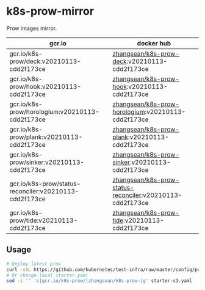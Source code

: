 # k8s-prow-mirror

Prow images mirror.

gcr.io | docker hub
---|---
gcr.io/k8s-prow/deck:v20210113-cdd2f173ce | [zhangsean/k8s-prow-deck](https://hub.docker.com/r/zhangsean/k8s-prow-deck):v20210113-cdd2f173ce
gcr.io/k8s-prow/hook:v20210113-cdd2f173ce | [zhangsean/k8s-prow-hook](https://hub.docker.com/r/zhangsean/k8s-prow-hook):v20210113-cdd2f173ce
gcr.io/k8s-prow/horologium:v20210113-cdd2f173ce | [zhangsean/k8s-prow-horologium](https://hub.docker.com/r/zhangsean/k8s-prow-horologium):v20210113-cdd2f173ce
gcr.io/k8s-prow/plank:v20210113-cdd2f173ce | [zhangsean/k8s-prow-plank](https://hub.docker.com/r/zhangsean/k8s-prow-plank):v20210113-cdd2f173ce
gcr.io/k8s-prow/sinker:v20210113-cdd2f173ce | [zhangsean/k8s-prow-sinker](https://hub.docker.com/r/zhangsean/k8s-prow-sinker):v20210113-cdd2f173ce
gcr.io/k8s-prow/status-reconciler:v20210113-cdd2f173ce | [zhangsean/k8s-prow-status-reconciler](https://hub.docker.com/r/zhangsean/k8s-prow-status-reconciler):v20210113-cdd2f173ce
gcr.io/k8s-prow/tide:v20210113-cdd2f173ce | [zhangsean/k8s-prow-tide](https://hub.docker.com/r/zhangsean/k8s-prow-tide):v20210113-cdd2f173ce

## Usage

```bash
# Deploy latest prow
curl -sSL https://github.com/kubernetes/test-infra/raw/master/config/prow/cluster/starter-s3.yaml | sed 's|gcr.io/k8s-prow/|zhangsean/k8s-prow-|g' | kubectl apply -f -
# Or change local starter.yaml
sed -i '' 's|gcr.io/k8s-prow/|zhangsean/k8s-prow-|g' starter-s3.yaml
```
